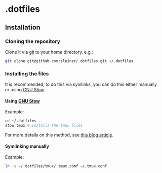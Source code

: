 # .dotfiles

## Installation

### Cloning the repository

Clone it via [git](https://git-scm.com) to your home directory, e.g.:

```zsh
git clone git@github.com:sleiner/.dotfiles.git ~/.dotfiles
```

### Installing the files

It is recommended, to do this via symlinks, you can do this either manually or using [GNU Stow](https://www.gnu.org/software/stow/).

#### Using [GNU Stow](https://www.gnu.org/software/stow/)

Example:

```zsh
cd ~/.dotfiles
stow tmux # Installs the tmux files
```

For more details on this method, see [this blog article](http://brandon.invergo.net/news/2012-05-26-using-gnu-stow-to-manage-your-dotfiles.html).

#### Symlinking manually

Example:

```zsh
ln -s ~/.dotfiles/tmux/.tmux.conf ~/.tmux.conf
```
